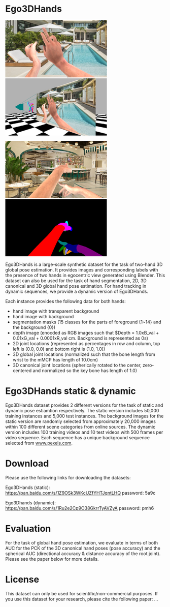 # Ego3DHands
<img src="image_sample1.png" width="320">    <img src="image_sample1_sideview.png" width="320">

<img src="image_sample2.png" width="320">    <img src="image_sample2_seg.png" width="320">

Ego3DHands is a large-scale synthetic dataset for the task of two-hand 3D global pose estimation. It provides images and corresponding labels with the presence of two hands in egocentric view generated using Blender. This dataset can also be used for the task of hand segmentation, 2D, 3D canonical and 3D global hand pose estimation. For hand tracking in dynamic sequences, we provide a dynamic version of Ego3DHands.

Each instance provides the following data for both hands:
  * hand image with transparent background
  * hand image with background
  * segmentation masks (15 classes for the parts of foreground {1~14} and the background {0})
  * depth image (enocded as RGB images such that $Depth = 1.0xB_val + 0.01xG_val + 0.0001xR_val cm. Background is represented as 0s)
  * 2D joint locations (represented as percentages in row and column, top left is (0.0, 0.0) and bottom right is (1.0, 1.0))
  * 3D global joint locations (normalized such that the bone length from wrist to the mMCP has length of 10.0cm)
  * 3D canonical joint locations (spherically rotated to the center, zero-centered and normalized so the key bone has length of 1.0)
  
# Ego3DHands static & dynamic
Ego3DHands dataset provides 2 different versions for the task of static and dynamic pose estiamtion respectively. The static version includes 50,000 training instances and 5,000 test instances. The background images for the static version are randomly selected from approximately 20,000 images within 100 different scene categories from online sources. The dynamic version includes 100 training videos and 10 test videos with 500 frames per video sequence. Each sequence has a unique background sequence selected from www.pexels.com.

# Download
Please use the following links for downloading the datasets:

Ego3DHands (static):
https://pan.baidu.com/s/1Z9OSk3WKcUZfYHTJqntLHQ
password: 5a9c

Ego3Dhands (dynamic):
https://pan.baidu.com/s/1Ru2e2Cp9O38GkrrTyAVZyA
password: pmh6

# Evaluation
For the task of global hand pose estimation, we evaluate in terms of both AUC for the PCK of the 3D canonical hand poses (pose accuracy) and the spherical AUC (directional accuracy & distance accuracy of the root joint). Please see the paper below for more details.

# License
This dataset can only be used for scientific/non-commercial purposes. If you use this dataset for your research, please cite the following paper:
...
